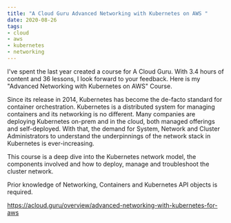 ```yaml
---
title: "A Cloud Guru Advanced Networking with Kubernetes on AWS "
date: 2020-08-26
tags:
- cloud
- aws
- kubernetes
- networking
---
```


I've spent the last year created a course for A Cloud Guru. With 3.4 hours of content and 36 lessons, I look forward 
to your feedback. Here is my "Advanced Networking with Kubernetes on AWS" Course. 

Since its release in 2014, Kubernetes has become the de-facto standard for container orchestration. Kubernetes is a distributed system for managing containers and its networking is no different. Many companies are deploying Kubernetes on-prem and in the cloud, both managed offerings and self-deployed. With that, the demand for System, Network and Cluster Administrators to understand the underpinnings of the network stack in Kubernetes is ever-increasing.

This course is a deep dive into the Kubernetes network model, the components involved and how to deploy, manage and troubleshoot the cluster network.

Prior knowledge of Networking, Containers and Kubernetes API objects is required.


https://acloud.guru/overview/advanced-networking-with-kubernetes-for-aws

